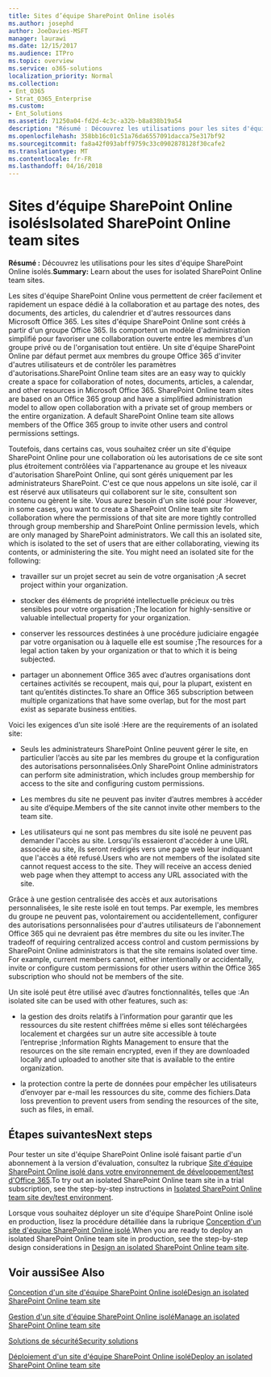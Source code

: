 ```yaml
---
title: Sites d’équipe SharePoint Online isolés
ms.author: josephd
author: JoeDavies-MSFT
manager: laurawi
ms.date: 12/15/2017
ms.audience: ITPro
ms.topic: overview
ms.service: o365-solutions
localization_priority: Normal
ms.collection:
- Ent_O365
- Strat_O365_Enterprise
ms.custom:
- Ent_Solutions
ms.assetid: 71250a04-fd2d-4c3c-a32b-b8a838b19a54
description: "Résumé : Découvrez les utilisations pour les sites d'équipe SharePoint Online isolés."
ms.openlocfilehash: 358bb16c01c51a76da6557091dacca75e317bf92
ms.sourcegitcommit: fa8a42f093abff9759c33c0902878128f30cafe2
ms.translationtype: MT
ms.contentlocale: fr-FR
ms.lasthandoff: 04/16/2018
---
```

# <a name="isolated-sharepoint-online-team-sites"></a><span data-ttu-id="d791c-103">Sites d’équipe SharePoint Online isolés</span><span class="sxs-lookup"><span data-stu-id="d791c-103">Isolated SharePoint Online team sites</span></span>

 <span data-ttu-id="d791c-104">**Résumé :** Découvrez les utilisations pour les sites d'équipe SharePoint Online isolés.</span><span class="sxs-lookup"><span data-stu-id="d791c-104">**Summary:** Learn about the uses for isolated SharePoint Online team sites.</span></span>
  
<span data-ttu-id="d791c-p101">Les sites d'équipe SharePoint Online vous permettent de créer facilement et rapidement un espace dédié à la collaboration et au partage des notes, des documents, des articles, du calendrier et d'autres ressources dans Microsoft Office 365. Les sites d'équipe SharePoint Online sont créés à partir d'un groupe Office 365. Ils comportent un modèle d'administration simplifié pour favoriser une collaboration ouverte entre les membres d'un groupe privé ou de l'organisation tout entière. Un site d'équipe SharePoint Online par défaut permet aux membres du groupe Office 365 d'inviter d'autres utilisateurs et de contrôler les paramètres d'autorisations.</span><span class="sxs-lookup"><span data-stu-id="d791c-p101">SharePoint Online team sites are an easy way to quickly create a space for collaboration of notes, documents, articles, a calendar, and other resources in Microsoft Office 365. SharePoint Online team sites are based on an Office 365 group and have a simplified administration model to allow open collaboration with a private set of group members or the entire organization. A default SharePoint Online team site allows members of the Office 365 group to invite other users and control permissions settings.</span></span>
  
<span data-ttu-id="d791c-p102">Toutefois, dans certains cas, vous souhaitez créer un site d'équipe SharePoint Online pour une collaboration où les autorisations de ce site sont plus étroitement contrôlées via l'appartenance au groupe et les niveaux d'autorisation SharePoint Online, qui sont gérés uniquement par les administrateurs SharePoint. C'est ce que nous appelons un site isolé, car il est réservé aux utilisateurs qui collaborent sur le site, consultent son contenu ou gèrent le site. Vous aurez besoin d'un site isolé pour :</span><span class="sxs-lookup"><span data-stu-id="d791c-p102">However, in some cases, you want to create a SharePoint Online team site for collaboration where the permissions of that site are more tightly controlled through group membership and SharePoint Online permission levels, which are only managed by SharePoint administrators. We call this an isolated site, which is isolated to the set of users that are either collaborating, viewing its contents, or administering the site. You might need an isolated site for the following:</span></span>
  
- <span data-ttu-id="d791c-111">travailler sur un projet secret au sein de votre organisation ;</span><span class="sxs-lookup"><span data-stu-id="d791c-111">A secret project within your organization.</span></span>
    
- <span data-ttu-id="d791c-112">stocker des éléments de propriété intellectuelle précieux ou très sensibles pour votre organisation ;</span><span class="sxs-lookup"><span data-stu-id="d791c-112">The location for highly-sensitive or valuable intellectual property for your organization.</span></span>
    
- <span data-ttu-id="d791c-113">conserver les ressources destinées à une procédure judiciaire engagée par votre organisation ou à laquelle elle est soumise ;</span><span class="sxs-lookup"><span data-stu-id="d791c-113">The resources for a legal action taken by your organization or that to which it is being subjected.</span></span>
    
- <span data-ttu-id="d791c-114">partager un abonnement Office 365 avec d’autres organisations dont certaines activités se recoupent, mais qui, pour la plupart, existent en tant qu’entités distinctes.</span><span class="sxs-lookup"><span data-stu-id="d791c-114">To share an Office 365 subscription between multiple organizations that have some overlap, but for the most part exist as separate business entities.</span></span>
    
<span data-ttu-id="d791c-115">Voici les exigences d’un site isolé :</span><span class="sxs-lookup"><span data-stu-id="d791c-115">Here are the requirements of an isolated site:</span></span>
  
- <span data-ttu-id="d791c-116">Seuls les administrateurs SharePoint Online peuvent gérer le site, en particulier l’accès au site par les membres du groupe et la configuration des autorisations personnalisées.</span><span class="sxs-lookup"><span data-stu-id="d791c-116">Only SharePoint Online administrators can perform site administration, which includes group membership for access to the site and configuring custom permissions.</span></span>
    
- <span data-ttu-id="d791c-117">Les membres du site ne peuvent pas inviter d’autres membres à accéder au site d’équipe.</span><span class="sxs-lookup"><span data-stu-id="d791c-117">Members of the site cannot invite other members to the team site.</span></span>
    
- <span data-ttu-id="d791c-p103">Les utilisateurs qui ne sont pas membres du site isolé ne peuvent pas demander l'accès au site. Lorsqu'ils essaieront d'accéder à une URL associée au site, ils seront redirigés vers une page web leur indiquant que l'accès a été refusé.</span><span class="sxs-lookup"><span data-stu-id="d791c-p103">Users who are not members of the isolated site cannot request access to the site. They will receive an access denied web page when they attempt to access any URL associated with the site.</span></span>
    
<span data-ttu-id="d791c-p104">Grâce à une gestion centralisée des accès et aux autorisations personnalisées, le site reste isolé en tout temps. Par exemple, les membres du groupe ne peuvent pas, volontairement ou accidentellement, configurer des autorisations personnalisées pour d'autres utilisateurs de l'abonnement Office 365 qui ne devraient pas être membres du site ou les inviter.</span><span class="sxs-lookup"><span data-stu-id="d791c-p104">The tradeoff of requiring centralized access control and custom permissions by SharePoint Online administrators is that the site remains isolated over time. For example, current members cannot, either intentionally or accidentally, invite or configure custom permissions for other users within the Office 365 subscription who should not be members of the site.</span></span>
  
<span data-ttu-id="d791c-122">Un site isolé peut être utilisé avec d’autres fonctionnalités, telles que :</span><span class="sxs-lookup"><span data-stu-id="d791c-122">An isolated site can be used with other features, such as:</span></span>
  
- <span data-ttu-id="d791c-123">la gestion des droits relatifs à l’information pour garantir que les ressources du site restent chiffrées même si elles sont téléchargées localement et chargées sur un autre site accessible à toute l’entreprise ;</span><span class="sxs-lookup"><span data-stu-id="d791c-123">Information Rights Management to ensure that the resources on the site remain encrypted, even if they are downloaded locally and uploaded to another site that is available to the entire organization.</span></span>
    
- <span data-ttu-id="d791c-124">la protection contre la perte de données pour empêcher les utilisateurs d’envoyer par e-mail les ressources du site, comme des fichiers.</span><span class="sxs-lookup"><span data-stu-id="d791c-124">Data loss prevention to prevent users from sending the resources of the site, such as files, in email.</span></span>
    
## <a name="next-steps"></a><span data-ttu-id="d791c-125">Étapes suivantes</span><span class="sxs-lookup"><span data-stu-id="d791c-125">Next steps</span></span>

<span data-ttu-id="d791c-126">Pour tester un site d'équipe SharePoint Online isolé faisant partie d'un abonnement à la version d'évaluation, consultez la rubrique [Site d'équipe SharePoint Online isolé dans votre environnement de développement/test d'Office 365](isolated-sharepoint-online-team-site-dev-test-environment.md).</span><span class="sxs-lookup"><span data-stu-id="d791c-126">To try out an isolated SharePoint Online team site in a trial subscription, see the step-by-step instructions in [Isolated SharePoint Online team site dev/test environment](isolated-sharepoint-online-team-site-dev-test-environment.md).</span></span>
  
<span data-ttu-id="d791c-127">Lorsque vous souhaitez déployer un site d'équipe SharePoint Online isolé en production, lisez la procédure détaillée dans la rubrique [Conception d'un site d'équipe SharePoint Online isolé](design-an-isolated-sharepoint-online-team-site.md).</span><span class="sxs-lookup"><span data-stu-id="d791c-127">When you are ready to deploy an isolated SharePoint Online team site in production, see the step-by-step design considerations in [Design an isolated SharePoint Online team site](design-an-isolated-sharepoint-online-team-site.md).</span></span>
  
## <a name="see-also"></a><span data-ttu-id="d791c-128">Voir aussi</span><span class="sxs-lookup"><span data-stu-id="d791c-128">See Also</span></span>

[<span data-ttu-id="d791c-129">Conception d'un site d'équipe SharePoint Online isolé</span><span class="sxs-lookup"><span data-stu-id="d791c-129">Design an isolated SharePoint Online team site</span></span>](design-an-isolated-sharepoint-online-team-site.md)
  
[<span data-ttu-id="d791c-130">Gestion d'un site d'équipe SharePoint Online isolé</span><span class="sxs-lookup"><span data-stu-id="d791c-130">Manage an isolated SharePoint Online team site</span></span>](manage-an-isolated-sharepoint-online-team-site.md)
  
[<span data-ttu-id="d791c-131">Solutions de sécurité</span><span class="sxs-lookup"><span data-stu-id="d791c-131">Security solutions</span></span>](security-solutions.md)

[<span data-ttu-id="d791c-132">Déploiement d'un site d'équipe SharePoint Online isolé</span><span class="sxs-lookup"><span data-stu-id="d791c-132">Deploy an isolated SharePoint Online team site</span></span>](deploy-an-isolated-sharepoint-online-team-site.md)


